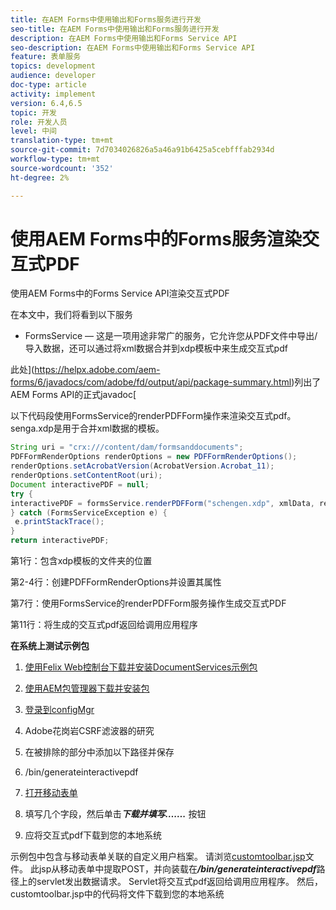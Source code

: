 ```yaml
---
title: 在AEM Forms中使用输出和Forms服务进行开发
seo-title: 在AEM Forms中使用输出和Forms服务进行开发
description: 在AEM Forms中使用输出和Forms Service API
seo-description: 在AEM Forms中使用输出和Forms Service API
feature: 表单服务
topics: development
audience: developer
doc-type: article
activity: implement
version: 6.4,6.5
topic: 开发
role: 开发人员
level: 中间
translation-type: tm+mt
source-git-commit: 7d7034026826a5a46a91b6425a5cebfffab2934d
workflow-type: tm+mt
source-wordcount: '352'
ht-degree: 2%

---
```



# 使用AEM Forms中的Forms服务渲染交互式PDF

使用AEM Forms中的Forms Service API渲染交互式PDF

在本文中，我们将看到以下服务

* FormsService — 这是一项用途非常广的服务，它允许您从PDF文件中导出/导入数据，还可以通过将xml数据合并到xdp模板中来生成交互式pdf

此处](https://helpx.adobe.com/aem-forms/6/javadocs/com/adobe/fd/output/api/package-summary.html)列出了AEM Forms API的正式javadoc[

以下代码段使用FormsService的renderPDFForm操作来渲染交互式pdf。 senga.xdp是用于合并xml数据的模板。

```java
String uri = "crx:///content/dam/formsanddocuments";
PDFFormRenderOptions renderOptions = new PDFFormRenderOptions();
renderOptions.setAcrobatVersion(AcrobatVersion.Acrobat_11);
renderOptions.setContentRoot(uri);
Document interactivePDF = null;
try {
interactivePDF = formsService.renderPDFForm("schengen.xdp", xmlData, renderOptions);
} catch (FormsServiceException e) {
 e.printStackTrace();
}
return interactivePDF;
```

第1行：包含xdp模板的文件夹的位置

第2-4行：创建PDFFormRenderOptions并设置其属性

第7行：使用FormsService的renderPDFForm服务操作生成交互式PDF

第11行：将生成的交互式pdf返回给调用应用程序

**在系统上测试示例包**
1. [使用Felix Web控制台下载并安装DocumentServices示例包](/help/forms/assets/common-osgi-bundles/AEMFormsDocumentServices.core-1.0-SNAPSHOT.jar)
1. [使用AEM包管理器下载并安装包](assets/downloadinteractivepdffrommobileform.zip)



1. [登录到configMgr](http://localhost:4502/system/console/configMgr)
1. Adobe花岗岩CSRF滤波器的研究
1. 在被排除的部分中添加以下路径并保存
1. /bin/generateinteractivepdf
1. [打开移动表单](http://localhost:4502/content/dam/formsanddocuments/schengen.xdp/jcr:content)
1. 填写几个字段，然后单击&#x200B;***下载并填写…….*** 按钮
1. 应将交互式pdf下载到您的本地系统


示例包中包含与移动表单关联的自定义用户档案。 请浏览[customtoolbar.jsp](http://localhost:4502/apps/AEMFormsDemoListings/customprofiles/addImageToMobileForm/demo/customtoolbar.jsp)文件。 此jsp从移动表单中提取POST，并向装载在&#x200B;***/bin/generateinteractivepdf***&#x200B;路径上的servlet发出数据请求。 Servlet将交互式pdf返回给调用应用程序。 然后，customtoolbar.jsp中的代码将文件下载到您的本地系统


